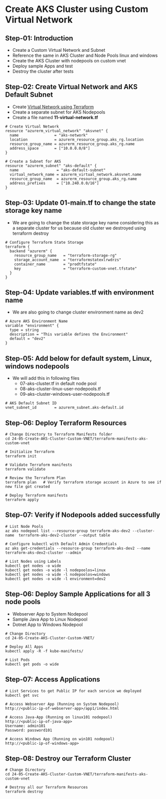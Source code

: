 # Create AKS Cluster using Custom Virtual Network

## Step-01: Introduction
- Create a Custom Virtual Network and Subnet
- Reference the same in AKS Cluster and Node Pools linux and windows
- Create the AKS Cluster with nodepools on custom vnet
- Deploy sample Apps and test
- Destroy the cluster after tests

## Step-02: Create Virtual Network and AKS Default Subnet
- Create [Virtual Network using Terraform](https://registry.terraform.io/providers/hashicorp/azurerm/latest/docs/resources/virtual_network)
- Create a separate subnet for AKS Nodepools
- Create a file named **11-virtual-network.tf**
```
# Create Virtual Network
resource "azurerm_virtual_network" "aksvnet" {
  name                = "aks-network"
  location            = azurerm_resource_group.aks_rg.location
  resource_group_name = azurerm_resource_group.aks_rg.name
  address_space       = ["10.0.0.0/8"]
}

# Create a Subnet for AKS
resource "azurerm_subnet" "aks-default" {
  name                 = "aks-default-subnet"
  virtual_network_name = azurerm_virtual_network.aksvnet.name
  resource_group_name  = azurerm_resource_group.aks_rg.name
  address_prefixes     = ["10.240.0.0/16"]
}
```

## Step-03: Update 01-main.tf to change the state storage key name
- We are going to change the state storage key name considering this as a separate cluster for us because old cluster we destroyed using terraform destroy
```
# Configure Terraform State Storage
terraform {
  backend "azurerm" {
    resource_group_name   = "terraform-storage-rg"
    storage_account_name  = "terraformstatexlrwdrzs"
    container_name        = "prodtfstate"
    key                   = "terraform-custom-vnet.tfstate"
  }
}
```

## Step-04: Update variables.tf with environment name
- We are also going to change cluster environment name as dev2
```
# Azure AKS Environment Name
variable "environment" {
  type = string  
  description = "This variable defines the Environment"  
  default = "dev2"
}
```

## Step-05: Add below for default system, Linux, windows nodepools
- We will add this in following files
  - 07-aks-cluster.tf in default node pool
  - 08-aks-cluster-linux-user-nodepools.tf
  - 09-aks-cluster-windows-user-nodepools.tf
```
# AKS Default Subnet ID
vnet_subnet_id        = azurerm_subnet.aks-default.id 
```

## Step-06: Deploy Terraform Resources
```
# Change Directory to Terraform Manifests folder
cd 24-05-Create-AKS-Cluster-Custom-VNET/terraform-manifests-aks-custom-vnet

# Initialize Terraform
terraform init

# Validate Terraform manifests
terraform validate

# Review the Terraform Plan
terraform plan   # Verify terraform storage account in Azure to see if new file got created

# Deploy Terraform manifests
terraform apply 
```



## Step-07: Verify if Nodepools added successfully
```
# List Node Pools
az aks nodepool list --resource-group terraform-aks-dev2 --cluster-name  terraform-aks-dev2-cluster --output table

# Configure kubectl with Default Admin Credentials
az aks get-credentials --resource-group terraform-aks-dev2 --name  terraform-aks-dev2-cluster --admin

# List Nodes using Labels
kubectl get nodes -o wide
kubectl get nodes -o wide -l nodepoolos=linux
kubectl get nodes -o wide -l nodepoolos=windows
kubectl get nodes -o wide -l environment=dev2
```


## Step-06: Deploy Sample Applications for all 3 node pools
- Webserver App to System Nodepool
- Sample Java App to Linux Nodepool
- Dotnet App to Windows Nodepool
```
# Change Directory 
cd 24-05-Create-AKS-Cluster-Custom-VNET/

# Deploy All Apps
kubectl apply -R -f kube-manifests/

# List Pods
kubectl get pods -o wide
```

## Step-07: Access Applications
```
# List Services to get Public IP for each service we deployed 
kubectl get svc

# Access Webserver App (Running on System Nodepool)
http://<public-ip-of-webserver-app>/app1/index.html

# Access Java-App (Running on linux101 nodepool)
http://<public-ip-of-java-app>
Username: admin101
Password: password101

# Access Windows App (Running on win101 nodepool)
http://<public-ip-of-windows-app>
```

## Step-08: Destroy our Terraform Cluster
```
# Change Directory 
cd 24-05-Create-AKS-Cluster-Custom-VNET/terraform-manifests-aks-custom-vnet

# Destroy all our Terraform Resources
terraform destroy
```